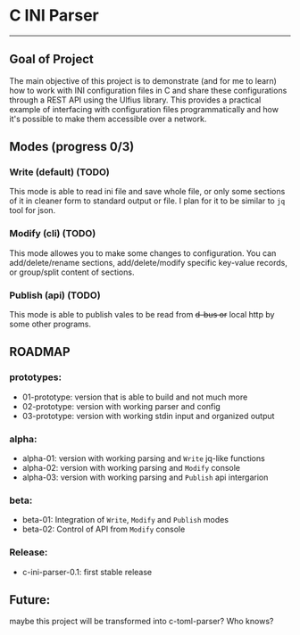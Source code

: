 # C INI Parser
---

## Goal of Project
The main objective of this project is to demonstrate (and for me to learn) how to work with INI configuration files in C and share these configurations through a REST API using the Ulfius library. This provides a practical example of interfacing with configuration files programmatically and how it's possible to make them accessible over a network.

## Modes (progress 0/3)

### Write (default) (TODO)
This mode is able to read ini file and save whole file, or only some sections of it in cleaner form to standard output or file.
I plan for it to be similar to `jq` tool for json.

### Modify (cli) (TODO)
This mode allowes you to make some changes to configuration. You can add/delete/rename sections,  add/delete/modify specific key-value records, or group/split content of sections.

### Publish (api) (TODO)
This mode is able to publish vales to be read from ~~d-bus or~~ local http by some other programs. 

## ROADMAP

### prototypes:

 - 01-prototype: version that is able to build and not much more
 - 02-prototype: version with working parser and config
 - 03-prototype: version with working stdin input and organized output

### alpha:

- alpha-01: version with working parsing and `Write` jq-like functions
- alpha-02: version with working parsing and `Modify` console
- alpha-03: version with working parsing and `Publish` api intergarion

### beta:

- beta-01: Integration of `Write`, `Modify` and `Publish` modes
- beta-02: Control of API from `Modify` console

### Release:

- c-ini-parser-0.1: first stable release



## Future:

maybe this project will be transformed into c-toml-parser? Who knows?
